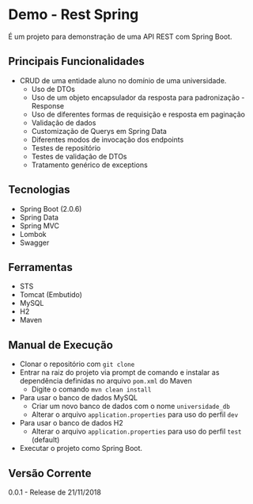 # Demo - Rest Spring

É um projeto para demonstração de uma API REST com Spring Boot. 

## Principais Funcionalidades

- CRUD de uma entidade aluno no domínio de uma universidade.
  - Uso de DTOs
  - Uso de um objeto encapsulador da resposta para padronização - Response
  - Uso de diferentes formas de requisição e resposta em paginação
  - Validação de dados
  - Customização de Querys em Spring Data
  - Diferentes modos de invocação dos endpoints
  - Testes de repositório 
  - Testes de validação de DTOs
  - Tratamento genérico de exceptions

## Tecnologias

- Spring Boot (2.0.6)
- Spring Data
- Spring MVC
- Lombok
- Swagger

## Ferramentas

- STS
- Tomcat (Embutido)
- MySQL
- H2
- Maven

## Manual de Execução

- Clonar o repositório com `git clone`
- Entrar na raiz do projeto via prompt de comando e instalar as dependência definidas no arquivo `pom.xml` do Maven
  - Digite o comando `mvn clean install`
- Para usar o banco de dados MySQL
  - Criar um novo banco de dados com o nome `universidade_db`
  - Alterar o arquivo `application.properties` para uso do perfil `dev`
- Para usar o banco de dados H2
  - Alterar o arquivo `application.properties` para uso do perfil `test` (default)
- Executar o projeto como Spring Boot.

## Versão Corrente

0.0.1 - Release de 21/11/2018
